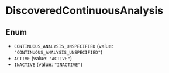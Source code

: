# DiscoveredContinuousAnalysis

## Enum

* `CONTINUOUS_ANALYSIS_UNSPECIFIED` (value: `"CONTINUOUS_ANALYSIS_UNSPECIFIED"`)
* `ACTIVE` (value: `"ACTIVE"`)
* `INACTIVE` (value: `"INACTIVE"`)
